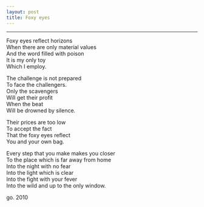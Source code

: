 ```yaml
---
layout: post
title: Foxy eyes
---
```


* * *

Foxy eyes reflect horizons  
When there are only material values  
And the word filled with poison  
It is my only toy  
Which I employ.

The challenge is not prepared  
To face the challengers.  
Only the scavengers  
Will get their profit  
When the beat  
Will be drowned by silence.

Their prices are too low  
To accept the fact  
That the foxy eyes reflect  
You and your own bag.

Every step that you make makes you closer  
To the place which is far away from home  
Into the night with no fear  
Into the light which is clear  
Into the fight with your fever  
Into the wild and up to the only window.

go. 2010

